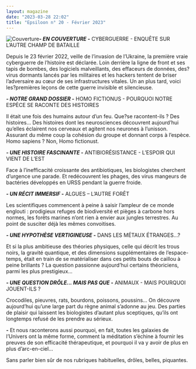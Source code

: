 ```yaml
---
layout: magazine
date: "2023-03-28 22:02"
title: "Epsiloon n° 20 - Février 2023"
---
```

![Couverture](/img/epsiloon-fevrier2023.jpg)**- _EN COUVERTURE_  -**  CYBERGUERRE - ENQUÊTE SUR L’AUTRE CHAMP DE BATAILLE

Depuis le 23 février 2022, veille de l’invasion de l’Ukraine, la première vraie cyberguerre de l’histoire est déclarée. Loin derrière la ligne de front et ses tapis de bombes, des logiciels malveillants, des effaceurs de données, des?virus dormants lancés par les militaires et les hackers tentent de briser l’adversaire au cœur de ses infrastructures vitales. Un an plus tard, voici les?premières leçons de cette guerre invisible et silencieuse. 

**_- NOTRE GRAND DOSSIER_  -** HOMO FICTIONUS - POURQUOI NOTRE ESPÈCE SE RACONTE DES HISTOIRES

Il était une fois des humains autour d’un feu. Que?se racontent-ils ? Des histoires… Des histoires dont les neurosciences découvrent aujourd’hui qu’elles éclairent nos cerveaux et agitent nos neurones à l’unisson. Assurant du même coup la cohésion du groupe et donnant corps à l’espèce. Homo sapiens ? Non, Homo fictionust. 

**_- UNE HISTOIRE FASCINANTE_  -** ANTIBIORÉSISTANCE - L’ESPOIR QUI VIENT DE L’EST

Face à l’inefficacité croissante des antibiotiques, les biologistes cherchent d’urgence une parade. Et redécouvrent les phages, des virus mangeurs de bactéries développés en URSS pendant la guerre froide. 

**_- UN RÉCIT IMMERSIF_  -** ALGUES – L’AUTRE FORÊT

Les scientifiques commencent à peine à saisir l’ampleur de ce monde englouti : prodigieux refuges de biodiversité et pièges à carbone hors normes, les forêts marines n’ont rien à envier aux jungles terrestres. Au point de susciter déjà les mêmes convoitises. 

**_- UNE HYPOTHÈSE VERTIGINEUSE_ -** DANS LES MÉTAUX ÉTRANGES…?

Et si la plus ambitieuse des théories physiques, celle qui décrit les trous noirs, la gravité quantique, et des dimensions supplémentaires de l’espace-temps, était en train de se matérialiser dans ces petits bouts de caillou à peine brillants ? La question passionne aujourd’hui certains théoriciens, parmi les plus prestigieux...

**_- UNE QUESTION DRÔLE... MAIS PAS QUE_  -** ANIMAUX - MAIS POURQUOI JOUENT-ILS ?

Crocodiles, pieuvres, rats, bourdons, poissons, poussins… On découvre aujourd’hui qu’une large part du règne animal s’adonne au jeu. Des parties de plaisir qui laissent les biologistes d’autant plus sceptiques, qu’ils ont longtemps refusé de les prendre au sérieux. 

**-** Et nous raconterons aussi pourquoi, en fait, toutes les galaxies de l’Univers ont la même forme, comment la méditation s’échine à fournir les preuves de son efficacité thérapeutique, et pourquoi il va y avoir de plus en plus d’arc-en-ciel… 

Sans parler bien sûr de nos rubriques habituelles, drôles, belles, piquantes. 
